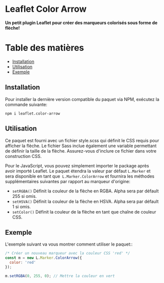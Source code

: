 # Leaflet Color Arrow

**Un petit plugin Leaflet pour créer des marqueurs colorisés sous forme de flèche!**

# Table des matières
- [Installation](#installation)
- [Utilisation](#utilisation)
- [Exemple](#exemple)

## Installation

Pour installer la dernière version compatible du paquet via NPM, exécutez la commande suivante:

```
npm i leaflet.color-arrow
```

## Utilisation

Ce paquet est fourni avec un fichier style.scss qui définit le CSS requis pour afficher la flèche. Le fichier Sass inclue également une variable permettant de définir la taille de la flèche. Assurez-vous d'inclure ce fichier dans votre construction CSS.

Pour le JavaScript, vous pouvez simplement importer le package après avoir importé Leaflet. Le paquet étendra la valeur par défaut `L.Marker` et sera disponible en tant que` L.Marker.ColorArrow` et fournira les méthodes supplémentaires suivantes par rapport au marqueur d'origine:

- `setRGBA()` Définit la couleur de la flèche en RGBA. Alpha sera par défault 255 si omis.
- `setHSVA()` Définit la couleur de la flèche en HSVA. Alpha sera par défault 1 si omis.
- `setColor()` Définit la couleur de la flèche en tant que chaîne de couleur CSS.

## Exemple

L'exemple suivant va vous montrer comment utiliser le paquet::


```js
/* Créer un nouveau marqueur avec la couleur CSS 'red' */
const m = new L.Marker.ColorArrow({
  color: 'red'
});

m.setRGBA(0, 255, 0); // Mettre la couleur en vert
```

